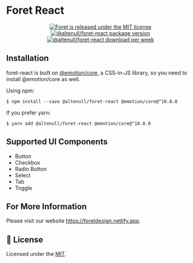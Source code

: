 # Foret React

<p align="center">
  <a href="https://github.com/altenull/foret/blob/master/LICENSE">
    <img src="https://img.shields.io/badge/license-MIT-blue.svg" alt="Foret is released under the MIT license" />
  </a>
  <a href="https://www.npmjs.com/package/@altenull/foret-react">
    <img src="https://img.shields.io/npm/v/@altenull/foret-react?logo=npm&logoColor=fff&label=%40altenull%2Fforet-react&color=limegreen" alt="@altenull/foret-react package version" />
  </a>
  <a href="https://www.npmjs.com/package/@altenull/foret-react">
    <img src="https://img.shields.io/npm/dw/@altenull/foret-react?color=green" alt="@altenull/foret-react download per week" />
  </a>
</p>

## Installation

foret-react is built on [@emotion/core](https://emotion.sh/docs/@emotion/core), a CSS-in-JS library, so you need to install @emotion/core as well.

Using npm:

```shell
$ npm install --save @altenull/foret-react @emotion/core@^10.0.0
```

If you prefer yarn:

```shell
$ yarn add @altenull/foret-react @emotion/core@^10.0.0
```

## Supported UI Components

- Button
- Checkbox
- Radio Button
- Select
- Tab
- Toggle

## For More Information

Please visit our website https://foretdesign.netlify.app.

## 📝 License

Licensed under the [MIT](../LICENSE).
